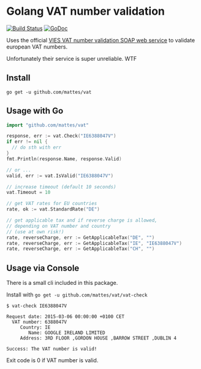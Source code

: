 # Golang VAT number validation


[![Build Status](https://travis-ci.org/mattes/vat.svg?branch=master)](https://travis-ci.org/mattes/vat)
[![GoDoc](https://godoc.org/github.com/mattes/vat?status.svg)](https://godoc.org/github.com/mattes/vat)


Uses the official [VIES VAT number validation SOAP web service](http://ec.europa.eu/taxation_customs/vies/vatRequest.html?locale=en)
to validate european VAT numbers.

Unfortunately their service is super unreliable. WTF


## Install

```
go get -u github.com/mattes/vat
```


## Usage with Go

```go
import "github.com/mattes/vat"

response, err := vat.Check("IE6388047V")
if err != nil {
  // do sth with err
}
fmt.Println(response.Name, response.Valid)

// or ...
valid, err := vat.IsValid("IE6388047V")

// increase timeout (default 10 seconds)
vat.Timeout = 10

// get VAT rates for EU countries
rate, ok := vat.StandardRate("DE")

// get applicable tax and if reverse charge is allowed,
// depending on VAT number and country
// (use at own risk!)
rate, reverseCharge, err := GetApplicableTax("DE", "")
rate, reverseCharge, err := GetApplicableTax("IE", "IE6388047V")
rate, reverseCharge, err := GetApplicableTax("CH", "")
```

## Usage via Console

There is a small cli included in this package. 

Install with ``go get -u github.com/mattes/vat/vat-check``

```
$ vat-check IE6388047V

Request date: 2015-03-06 00:00:00 +0100 CET
  VAT number: 6388047V
     Country: IE
        Name: GOOGLE IRELAND LIMITED
     Address: 3RD FLOOR ,GORDON HOUSE ,BARROW STREET ,DUBLIN 4

Success: The VAT number is valid!
```

Exit code is 0 if VAT number is valid.